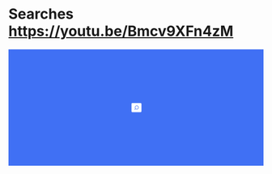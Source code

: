 # Searches https://youtu.be/Bmcv9XFn4zM
<p align="center">
  <img src="preview.png" alt="preview del proyecto"  width="1600">
</p>